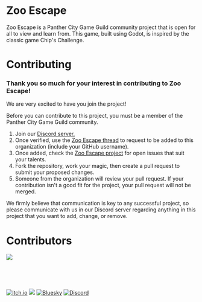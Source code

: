 # Zoo Escape
Zoo Escape is a Panther City Game Guild community project that is open for all to view and learn from.  This game, built using Godot, is inspired by the classic game Chip's Challenge.

# Contributing
### Thank you so much for your interest in contributing to Zoo Escape!
<p>We are very excited to have you join the project!</p>
<p>Before you can contribute to this project, you must be a member of the Panther City Game Guild community.</p>
<ol>
  <li>Join our <a href="https://discord.gg/vXqTzSr5tR" title="Invitation to Panther City Game Guild Discord server" target="_blank">Discord server.</a></li>
  <li>Once verified, use the <a href="https://discord.com/channels/1326670698734948504/1362971030754295958" title="Zoo Escape thread on Discord" target="_blank">Zoo Escape thread</a> to request to be added to this organization (include your GitHub username).</li>
  <li>Once added, check the <a href="https://github.com/orgs/Panther-City-Game-Guild/projects/5" title="Zoo Escape project" target="_blank">Zoo Escape project</a> for open issues that suit your talents.</li>
  <li>Fork the repository, work your magic, then create a pull request to submit your proposed changes.</li>
  <li>Someone from the organization will review your pull request.  If your contribution isn't a good fit for the project, your pull request will not be merged.</li>
</ol>
<p>We firmly believe that communication is key to any successful project, so please communicate with us in our Discord server regarding anything in this project that you want to add, change, or remove. </p>


# Contributors
<p>
  <a href="https://github.com/Panther-City-Game-Guild/ZooEscape/graphs/contributors">
    <img src="https://contrib.rocks/image?repo=Panther-City-Game-Guild/ZooEscape&max=500&columns=20&anon=1" />
  </a>
</p>

<p>&nbsp;</p>
<p>&nbsp;</p>
<p>
  <a href="https://pcgg.itch.io/"><img src="https://img.shields.io/badge/Itch-%23FF0B34.svg?style=for-the-badge&logo=Itch.io&logoColor=white" alt="itch.io"></a>
  <a href="https://godotengine.org/"><img src="https://img.shields.io/badge/GODOT-%23FFFFFF.svg?style=for-the-badge&logo=godot-engine"></a>
  <a href="https://bsky.app/profile/panthercitygg.bsky.social"><img src="https://img.shields.io/badge/Bluesky-0285FF?style=for-the-badge&logo=Bluesky&logoColor=white" alt="Bluesky"></a>
  <a href="https://discord.gg/vXqTzSr5tR"><img src="https://img.shields.io/badge/Discord-%235865F2.svg?style=for-the-badge&logo=discord&logoColor=white" alt="Discord"></a>
</p>
